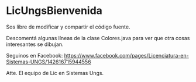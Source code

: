 LicUngsBienvenida
=================

Sos libre de modificar y compartir el código fuente. 

Descomentá algunas líneas de la clase Colores.java para ver que otra cosas interesantes se dibujan.

Seguinos en Facebook: https://www.facebook.com/pages/Licenciatura-en-Sistemas-UNGS/142616715944556 

Atte. El equipo de Lic en Sistemas Ungs.
